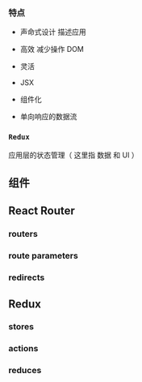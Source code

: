 ### 特点

- 声命式设计 描述应用

- 高效 减少操作 DOM

- 灵活

- JSX

- 组件化

- 单向响应的数据流



### `Redux`

应用层的状态管理（ 这里指 数据 和 UI ）





## 组件







## React Router

### routers

### route parameters

### redirects





## Redux

### stores

### actions

### reduces




